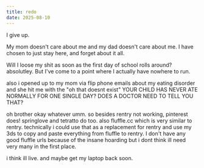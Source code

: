 ```yaml
---
title: redo
date: 2025-08-10
---
```


I give up.

My mom doesn't care about me and my dad doesn't care about me. I have chosen to just stay here, and forget about it all.

Will I loose my shit as soon as the first day of school rolls around? absolutley. But I've come to a point where I actually have nowhere to run. 

also i opened up to my mom via flip phone emails about my eating disorder and she hit me with the "oh that doesnt exist" YOUR CHILD HAS NEVER ATE NORMALLY FOR ONE SINGLE DAY? DOES A DOCTOR NEED TO TELL YOU THAT?

oh brother okay whatever umm. so besides rentry not working, pinterest does! springlove and tetratto do too. also fluffle.cc which is very similar to rentry. technically i could use that as a replacement for rentry and use my 3ds to copy and paste everything from fluffle to rentry. I don't have any good fluffle urls because of the insane hoarding but i dont think ill need very many in the first place.

i think ill live. and maybe get my laptop back soon.
